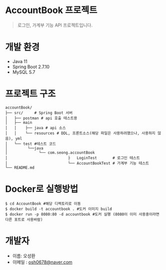 # AccountBook 프로젝트
> 로그인, 가계부 기능 API 프로젝트입니다.

# 개발 환경
* Java 11
* Spring Boot 2.7.10
* MySQL 5.7

# 프로젝트 구조
```
accountBook/
├── src/     # Spring Boot 서버
│   ├── postman # api 호출 테스트용
│   ├── main
│   │    ├── java # api 소스
│   │    └── resources # DDL, 프론트소스(해당 파일은 사용하려했으나, 사용하지 않음), yml
│   └── test #테스트 코드
│         └──java
│              └── com.seong.accountBook
│                           ├   LoginTest       # 로그인 테스트
│                           └── AccountBookTest # 가계부 기능 테스트
└── README.md
```

# Docker로 실행방법

```
$ cd AccountBook #해당 디렉토리로 이동
$ docker build -t accountbook . #도커 이미지 build
$ docker run -p 8080:80 -d accountbook #도커 실행 (8080이 이미 사용중이라면 다른 포트로 사용바람)
```


# 개발자
* 이름: 오성환
* 이메일 : osh0678@naver.com

